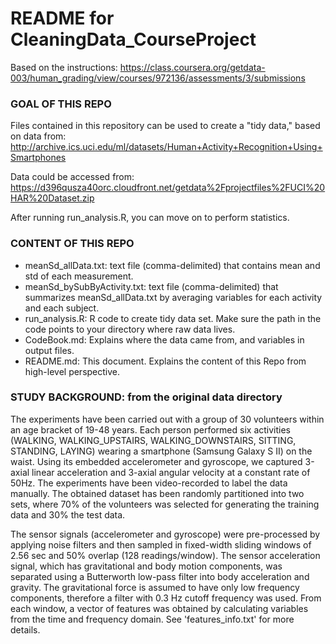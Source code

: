 README for CleaningData_CourseProject
======================================
Based on the instructions:
https://class.coursera.org/getdata-003/human_grading/view/courses/972136/assessments/3/submissions

### GOAL OF THIS REPO
Files contained in this repository can be used to create a "tidy data," based on data from: http://archive.ics.uci.edu/ml/datasets/Human+Activity+Recognition+Using+Smartphones 

Data could be accessed from: https://d396qusza40orc.cloudfront.net/getdata%2Fprojectfiles%2FUCI%20HAR%20Dataset.zip

After running run_analysis.R, you can move on to perform statistics.

### CONTENT OF THIS REPO
* meanSd_allData.txt: text file (comma-delimited) that contains mean and std of each measurement.
* meanSd_bySubByActivity.txt: text file (comma-delimited) that summarizes meanSd_allData.txt by averaging variables for each activity and each subject.
* run_analysis.R: R code to create tidy data set. Make sure the path in the code points to your directory where raw data lives.
* CodeBook.md: Explains where the data came from, and variables in output files.
* README.md: This document. Explains the content of this Repo from high-level perspective.

### STUDY BACKGROUND: from the original data directory
The experiments have been carried out with a group of 30 volunteers within an age bracket of 19-48 years. Each person performed six activities (WALKING, WALKING_UPSTAIRS, WALKING_DOWNSTAIRS, SITTING, STANDING, LAYING) wearing a smartphone (Samsung Galaxy S II) on the waist. Using its embedded accelerometer and gyroscope, we captured 3-axial linear acceleration and 3-axial angular velocity at a constant rate of 50Hz. The experiments have been video-recorded to label the data manually. The obtained dataset has been randomly partitioned into two sets, where 70% of the volunteers was selected for generating the training data and 30% the test data. 

The sensor signals (accelerometer and gyroscope) were pre-processed by applying noise filters and then sampled in fixed-width sliding windows of 2.56 sec and 50% overlap (128 readings/window). The sensor acceleration signal, which has gravitational and body motion components, was separated using a Butterworth low-pass filter into body acceleration and gravity. The gravitational force is assumed to have only low frequency components, therefore a filter with 0.3 Hz cutoff frequency was used. From each window, a vector of features was obtained by calculating variables from the time and frequency domain. See 'features_info.txt' for more details. 



